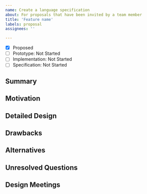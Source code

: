 ```yaml
---
name: Create a language specification
about: For proposals that have been invited by a team member
title: 'Feature name'
labels: proposal
assignees: ''

---
```


<!--
Hello, and thanks for your interest in contributing to the Bonsai language standard! If you haven't been invited by a team member to open an issue, please instead open a discussion marked [proposal] at https://github.com/orgs/bonsai-rx/discussions and we'll try to give you feedback on how to get to an issue-ready proposal.

New specification proposals should aim to fully fill out this template, at least up to and including detailed design. The sections on drawbacks, alternatives and unresolved questions may be omitted from the initial proposal.
-->
* [x] Proposed
* [ ] Prototype: Not Started
* [ ] Implementation: Not Started
* [ ] Specification: Not Started

## Summary

<!-- One paragraph explanation of the feature. -->

## Motivation

<!-- Why are we doing this? What use cases does it support? What is the expected outcome? -->

## Detailed Design

<!-- This is the bulk of the proposal. The Bonsai language standard comprises multiple levels including the language itself, the compiler, the editor, package management, visualization, and all associated tooling. Changes to the existing specifications might impact any or all of these levels, so please make sure you have considered the impact of your proposal on all the levels in the detailed design.

Explain the design in enough detail for somebody familiar with the Bonsai language to understand, and for somebody familiar with the impacted levels to implement, and include examples of how the feature will be used. Please include links to relevant parts of the existing specification to describe the changes necessary to implement this feature. An initial proposal does not need to cover all cases, but it should have enough detail to enable a team member to bring this proposal to design if they so choose. -->

## Drawbacks

<!-- Why should we *not* do this? -->

## Alternatives

<!-- What other designs have been considered? What is the impact of not doing this? -->

## Unresolved Questions

<!-- What parts of the design are still undecided? -->

## Design Meetings

<!-- Link to development meetings where this proposal has been discussed. -->